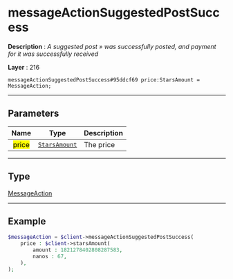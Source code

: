 # messageActionSuggestedPostSuccess

**Description** : *A suggested post &raquo; was successfully posted, and payment for it was successfully received*

**Layer** : 216

```tl
messageActionSuggestedPostSuccess#95ddcf69 price:StarsAmount = MessageAction;
```

---

## Parameters

| Name | Type | Description |
| :---: | :---: | :--- |
| <mark>price</mark> | [`StarsAmount`](type/StarsAmount) | The price |

---

## Type

[MessageAction](type/MessageAction)

---

## Example

```php
$messageAction = $client->messageActionSuggestedPostSuccess(
	price : $client->starsAmount(
		amount : 1821278402808287583,
		nanos : 67,
	),
);
```